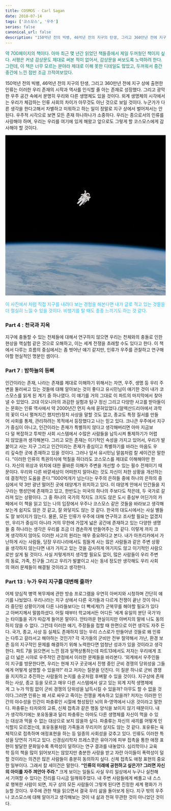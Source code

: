 ```yaml
---
title: COSMOS - Carl Sagan
date: 2018-07-14
tags: ['코스모스', '우주']
series: false
canonical_url: false
description: "150억년 전의 빅뱅, 46억년 전의 지구의 탄생, 그리고 360만년 전에 지구 상에 출현한 인류는 이러한 우리 존재의 시작과 역사를 인식할 줄 아는 존재로 성장했다. 그리고 광막한 우주 공간 속에서 분명히 우리와 다른 생명체도 있을 것이다. 외계 생명체의 시각에서는 우리가 체감하는 인류 사회의 차이가 아무것도..."
---
```



<p style="color: rgb(15, 123, 108);">약 700페이지의 책이다. 아마 최근 몇 년간 읽었던 책들중에서 제일 두꺼웠던 책이지 싶다. 서평은 커녕 감상문도 제대로 써본 적이 없어서, 감상문을 써보도록 노력하려 한다. 그런데, 이 책은 너무 모르는 분야라 제대로 이해 못한 디테일도 많았고, 두꺼워서 중간중간에 느낀 점만 조금 끄적여보았다.</p>

150억년 전의 빅뱅, 46억년 전의 지구의 탄생, 그리고 360만년 전에 지구 상에 출현한 인류는 이러한 우리 존재의 시작과 역사를 인식할 줄 아는 존재로 성장했다. 그리고 광막한 우주 공간 속에서 분명히 우리와 다른 생명체도 있을 것이다. 외계 생명체의 시각에서는 우리가 체감하는 인류 사회의 차이가 아무것도 아닌 것으로 보일 것이다. 누군가가 다른 생각을 한다고해서 차별하고 미워하고 하는 일이 정말로 지구 상에서 벌어져서는 안 된다. 우주적 시각으로 보면 모든 존재 하나하나가 소중하다. 우리는 종으로서의 인류를 사랑해야 하며, 우리는 우리를 여기에 있게 해왔고 앞으로도 그렇게 할 코스모스에게 감사해야 할 것이다.

![./images/nasa-earth.jpg](./images/nasa-earth.jpg)

<p style="color: #34baeb;">이 사진에서 처럼 직접 지구를 내려다 보는 경험을 해본다면 내가 글로 적고 있는 것들을 더 절실히 느낄 수 있을 것이다. 비행기를 탈 때도 종종 느끼기도 하는 것 같다.</p>


### Part 4 : 천국과 지옥

지구에 충돌할 수 있는 천체들에 대해서 연구하지 않으면 우리는 천체와의 충돌로 인한 현상을 핵실험 같은 것으로 오해하고, 이는 세계 전쟁을 초래할 수도 있다고 한다. 이 책에서 다루는 흐름의 중심에서는 좀 벗어난 얘기 같지만, 인류가 우주를 관찰하고 연구해야할 현실적인 명분인 셈이다.

### Part 7 : 밤하늘의 등뼈

인간이라는 존재, 나라는 존재를 제대로 이해하기 위해서는 자연, 우주, 생명 등 우리 주변을 둘러싸고 있는 것들에 대해 알아보는 것이 좋다고 유시민님이 얘기한 것이 내가 코스모스를 읽게 된 계기 중 하나였다. 이 얘기를 거의 그대로 이 파트의 마지막에서 찾아낼 수 있었다. 고대 이오니아의 과감한 실험과 탐구 정신 그리고 다양한 사고를 받아들이는 문화는 인류 역사에서 약 2000년간 먼지 속에 묻혀있었다.(알렉산드리아에서 과학의 꽃이 다시 펼쳐지긴 했지만)정치 사상을 말할 것도 없고, 종교도 특정 질서를 만들어 사회를 통제, 관리하려는 목적에서 등장했다고 나는 믿고 있다. 크나큰 우주에서 지구가 중심이 아니고, 인간이라는 존재가 특별하지 않다고 생각해버리면 아마 지금보다 덜 복잡하고 투박한 사회 시스템에서 수많은 사람들을 납득시켜 통제하기가 어렵지 않았을까 생각해본다. 그리고 모든 존재는 이기적인 속성을 가지고 있어서, 우리가 발붙이고 사는 지구 그리고 인간이라는 존재가 중심이고 특별하기를 바라는 마음도 우리 깊숙한 곳에 존재하고 있을 것이다. 그러나 앞서 유시민님 말씀처럼 칼 세이건은 말한다. “이러한 인류의 특권의식에 먹칠을 하더라도 코스모스를 제대로 이해해야만 한다. 자신의 위상과 위치에 대한 올바른 이해가 주변을 개선할 수 있는 필수 전제이기 때문이다. 우리와 다른 바깥세상이 어떠한지 알아내는 것도 자신이 처한 상황을 개선하는데 결정적인 도움을 준다.”1000억개가 넘는다는 우주의 은하들 중에 하나의 은하의 중심에서 약 3만 광년 떨어진 곳에 태양계가 위치하고 있다. 이 태양계 안에서 인간들을 지구라는 행성안에 존재하고 있고, 한반도는 미국의 하나의 주보다도 작은데, 두 국가로 갈라져 있는 상황이다. 그 중 하나의 국가의 작지도 크지도 않은 도시 중심부 어딘가의 카페에서 이 책을 읽고 있는 나의 입장에서 우주나 코스모스 같은 것들을 바라보고 생각해보는게 쉽지도 않은 것 같고, 잘 와닿지도 않는 것 같다. 한국의 대도시에서는 사실 별들도 잘 보이지가 않는다. 물론, 모든 인류가 우주에 대해 연구하고 조사할 필요는 없겠지만, 우리가 중심이 아니라 거의 무한에 가깝게 넓은 공간에 존재하고 있는 다양한 생명들 중 하나라는 생각은 우리를 조금 더 겸손하게 만들어주는 것 같다. 이렇게 까지 크게 생각하지 않아도 이러한 사고의 원리는 매우 중요하다고 본다. 내가 아프리카에서 가난하게 사는 사람들, 당장 우리나라에서도 힘들게 사는 많은 사람들과 같은 주변 상황을 생각하지 않는다면 내가 가지고 있는 것을 감사하게 여기지도 않고 이기적인 사람으로만 살게 될 것이다. 사실 저렇게까지 생각할 필요도 없이, 많은 사람들이 우리 주변의 동료, 가족, 친구들 그리고 우리가 발붙이고 사는 동네 정도만 생각해도 우리 사회의 여러 문제들이 해결될 것이라고 생각한다.

### Part 13 : 누가 우리 지구를 대변해 줄까?

어제 양심적 병역 복무제에 관한 방송 프로그램을 우연히 아버지와 시청하며 간단히 얘기를 나눴었다. 우리나라는 지구 상에서 다른 국가들과 다르게 전쟁이 끝난 것이 아니라 중단된 상황이기에 다른 나라들보다는 더 빡세게(?) 군복무를 해야할 필요가 있다고 아버지께서 말씀하셨다. 어릴 때부터 학교에서든 어디든 ‘세계 유일의 분단 국가’라는 타이틀을 귀가 따갑게 들어온 말이다. 안타까운 현실이지만 아버지의 말에 나도 동의하지 않을 수 없다. 그런데 이러한 얘기, 주장들을 접할 때 한편으로 이런 생각도 자주 든다. 국가, 종교, 사상 등 실체도 존재하지 않는 우리 스스로가 만들어낸 것들로 왜 인류는 다투고 갈라서고 해야하는 것인가? 각 국가들의 군비만 전부 절약해서 가난, 환경 보존 등의 지구적인 문제를 해결하기 위해 노력한다면 엄청난 성과가 있을 것이라고 생각한다. 파트 7을 읽으면서 느낀 점과 일맥상통하는데 파트13에서도 저자는 우리에게 조금 더 넓은 시야로 우주적인 관점에서 이러한 문제들을 바라본다. ‘외계에서 우주인들이 지구를 방문한다면, 우리는 현재 지구 곳곳에서 진행 중인 군비 경쟁의 당위성을 그들에게 어떻게 설명할 수 있을까?’ 라고 저자는 질문을 던진다. 이 질문 하나로 군비 경쟁을 지지하고 추진하는 사람들의 논지를 송곳처럼 후벼팔 수 있을 것이다. 지구상에 존재하는 사상, 종교 등을 모르고 매우 다른 시스템에서 살고 있는 외계 지적 생명체에게 그 누가 막힘 없이 군비 경쟁의 당위성을 납득시킬 수 있을까? 아무도 할 수 없을 것이다.그러면 인류는 왜 서로 싸우고 죽이는 전쟁을 계속하고 있을까? 저자는 이러한 인간의 야수성을 인간이 파충류인 시절에 형성됬던 뇌의 R-영역에서 나온 것이라고 말한다. 파충류는 타자와의 교류, 신체 접촉과 같은 행동 양식을 보이지 않기 때문이다. 내가 생각하기에는 포유동물과 달리 파충류는 아마도 다른 생명체를 자신이 먹을 수 있는 대상과 먹을 수 없는 대상으로 보지 않을까 싶다. 파충류는 자신의 새끼를 어떻게 인식할지 모르겠는데, 포유동물처럼 가족들과 무리지어 살지도 않는 것 같다. 포유류는 육체적으로 접촉하며 애정표현을 하는 등 일종의 사회성을 갖추고 있다. 인류도 이러한 특성을 당연히 가지고 있다. 신경심리학자 프레스콧은 유아기에 피부 접촉을 통한 애정 표현이 발달한 문화일수록 폭력성이 덜하다는 연구 결과를 내놓았다. 심리학이나 교육학 등의 책을 많이 읽어보지는 않았지만 충분한 사랑을 받고 자란 아이들이 폭력성이 덜할 것이라는 의견은 많은 사람들이 충분히 동의하지 싶다. 신체 접촉도 애정 표현의 중요한 일부이다. 그래서 칼 세이건은 말한다. **“인류의 미래에 공헌하고 싶은가? 그러면 자신의 아이를 자주 껴안아 주라.”** 크게 보이는 일들도 사실 우리 일상에서 누구나 실천해서 기여할 수 있다는 진리를 다시금 일깨워주었다. 내 주변 사람들에게 베풀고 내 스스로 행복한 사람이 되면, 지구 상의 모든 사람들이 그렇게 된다면 진정한 세계 평화가 가능할 것이다. 우주에 관한 책을 읽으면서 결국 우리 삶을 돌아보게 된다. 지구 밖의 우주나 코스모스에 대해 알아가고 생각해보는 것이 내 삶과 전혀 무관한 것이 아니었던 것이다.